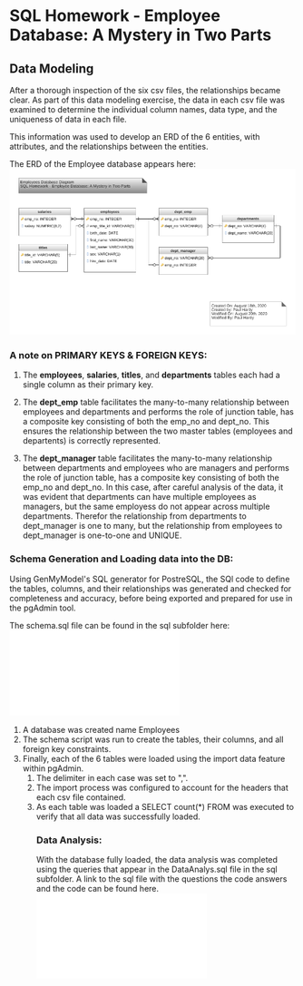 # SQL Homework - Employee Database: A Mystery in Two Parts

## Data Modeling

After a thorough inspection of the six csv files, the relationships became clear.  As part of this data modeling exercise,
the data in each csv file was examined to determine the individual column names, data type, and the uniqueness of data in each file.

This information was used to develop an ERD of the 6 entities, with attributes, and the relationships between the entities.

The ERD of the Employee database appears here:
![EmployeesDBDatabaseDiagram](EmployeeSQL/datadiagram/EmployeesDBDatabaseDiagram.png)

### A note on PRIMARY KEYS & FOREIGN KEYS:
    
1. The **employees**, **salaries**, **titles**, and **departments** tables each had a single column as their primary key.  

2. The **dept_emp** table facilitates the many-to-many relationship between employees and departments and performs the role of junction table, has a composite key consisting of both the emp_no and dept_no.  This ensures the relationship between the two master tables (employees and departents) is correctly represented.
   
3. The **dept_manager** table facilitates the many-to-many relationship between departments and employees who are managers and performs the role of junction table, has a composite key consisting of both the emp_no and dept_no.  In this case, after careful analysis of the data, it was evident that departments can have multiple employees as managers, but the same employess do not appear across multiple departments. Therefor the relationship from departments to dept_manager is one to many, but the relationship from employees to dept_manager is one-to-one and UNIQUE.

### Schema Generation and Loading data into the DB:

Using GenMyModel's SQL generator for PostreSQL, the SQl code to define the tables, columns, and their relationships was generated and checked for completeness and accuracy, before being exported and prepared for use in the pgAdmin tool.  

The schema.sql file can be found in the sql subfolder here: 
![schema](EmployeeSQL/sql/schema.sql)

1. A database was created name Employees
2. The schema script was run to create the tables, their columns, and all foreign key constraints.
3. Finally, each of the 6 tables were loaded using the import data feature within pgAdmin.  
   1. The delimiter in each case was set to ",".
   2. The import process was configured to account for the headers that each csv file contained.
   3. As each table was loaded a SELECT count(*) FROM <table name> was executed to verify that all data was successfully loaded.

### Data Analysis:

With the database fully loaded, the data analysis was completed using the queries that appear in the DataAnalys.sql file in the sql subfolder. A link to the sql file with the questions the code answers and the code can be found here.
![DataAnalysis.sql](EmployeeSQL/sql/DataAnalysis.sql)